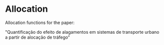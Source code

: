 # Allocation
Allocation functions for the paper:

"Quantificação do efeito de alagamentos em sistemas de transporte urbano a partir de alocação de tráfego"
